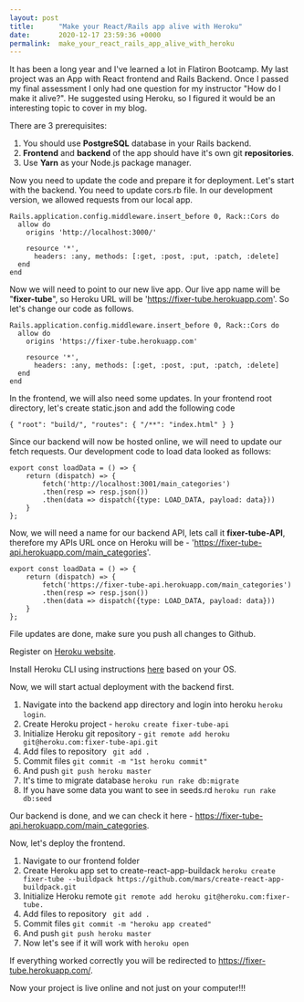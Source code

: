 ```yaml
---
layout: post
title:      "Make your React/Rails app alive with Heroku"
date:       2020-12-17 23:59:36 +0000
permalink:  make_your_react_rails_app_alive_with_heroku
---
```



It has been a long year and I've learned a lot in Flatiron Bootcamp. My last project was an App with React frontend and Rails Backend. Once I passed my final assessment I only had one question for my instructor "How do I make it alive?". He suggested using Heroku, so I figured it would be an interesting topic to cover in my blog.

There are 3 prerequisites:
1. You should use **PostgreSQL** database in your Rails backend.
2. **Frontend** and **backend** of the app should have it's own git **repositories**.
3. Use **Yarn** as your Node.js package manager.

Now you need to update the code and prepare it for deployment. 
Let's start with the backend. You need to update cors.rb file. In our development version, we allowed requests from our local app.

```
Rails.application.config.middleware.insert_before 0, Rack::Cors do
  allow do
    origins 'http://localhost:3000/'

    resource '*',
      headers: :any, methods: [:get, :post, :put, :patch, :delete]
  end
end
```

Now we will need to point to our new live app. Our live app name will be "**fixer-tube**", so Heroku URL will be 'https://fixer-tube.herokuapp.com'. So let's change our code as follows.

```
Rails.application.config.middleware.insert_before 0, Rack::Cors do
  allow do
    origins 'https://fixer-tube.herokuapp.com'

    resource '*',
      headers: :any, methods: [:get, :post, :put, :patch, :delete]
  end
end
```

In the frontend, we will also need some updates. In your frontend root directory, let's create static.json and add the following code
```
{ "root": "build/", "routes": { "/**": "index.html" } }
```
Since our backend will now be hosted online, we will need to update our fetch requests. Our development code to load data looked as follows:
```
export const loadData = () => {
    return (dispatch) => {
        fetch('http://localhost:3001/main_categories')
        .then(resp => resp.json())
        .then(data => dispatch({type: LOAD_DATA, payload: data}))
    }
};
```
Now, we will need a name for our backend API, lets call it **fixer-tube-API**, therefore my APIs URL once on Heroku will be - 'https://fixer-tube-api.herokuapp.com/main_categories'.

```
export const loadData = () => {
    return (dispatch) => {
        fetch('https://fixer-tube-api.herokuapp.com/main_categories')
        .then(resp => resp.json())
        .then(data => dispatch({type: LOAD_DATA, payload: data}))
    }
};
```
File updates are done, make sure you push all changes to Github.

Register on [Heroku website](https://signup.heroku.com/login?redirect-url=https%3A%2F%2Fid.heroku.com%2Foauth%2Fauthorize%3Fclient_id%3D0ef71205-3b95-4203-a5e8-c1dbe6b06b43%26response_type%3Dcode%26scope%3Dglobal%252Cplatform%26state%3D0f534d8c-457d-4588-8881-70bda9d13028).

Install Heroku CLI using instructions [here](https://devcenter.heroku.com/articles/heroku-cli) based on your OS.

Now, we will start actual deployment with the backend first. 
1. Navigate into the backend app directory and login into heroku ```heroku login```. 
2. Create Heroku project - ```heroku create fixer-tube-api```
3. Initialize Heroku git repository - ```git remote add heroku git@heroku.com:fixer-tube-api.git```
4. Add files to repository ``` git add .```
5. Commit files ```git commit -m "1st heroku commit"```
6. And push ```git push heroku master```
7. It's time to migrate database ```heroku run rake db:migrate```
8. If you have some data you want to see in seeds.rd ```heroku run rake db:seed```

Our backend is done, and we can check it here - https://fixer-tube-api.herokuapp.com/main_categories.

Now, let's deploy the frontend.
1. Navigate to our frontend folder
2. Create Heroku app set to create-react-app-buildack ```heroku create fixer-tube --buildpack https://github.com/mars/create-react-app-buildpack.git```
3. Initialize Heroku remote ```git remote add heroku git@heroku.com:fixer-tube.```
4. Add files to repository ``` git add .```
5. Commit files ```git commit -m "heroku app created"```
6. And push ```git push heroku master```
7. Now let's see if it will work with ```heroku open```

If everything worked correctly you will be redirected to https://fixer-tube.herokuapp.com/.

Now your project is live online and not just on your computer!!!





